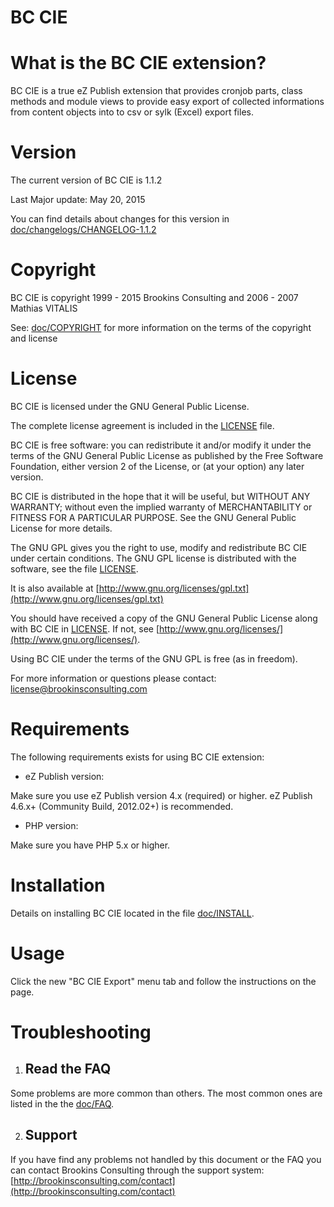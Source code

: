 BC CIE
======

What is the BC CIE extension?
================================

BC CIE is a true eZ Publish extension that provides cronjob parts, class methods and module views to provide easy export of collected informations from content objects into to csv or sylk (Excel) export files.


Version
=======================

The current version of BC CIE is 1.1.2

Last Major update: May 20, 2015

You can find details about changes for this version in [doc/changelogs/CHANGELOG-1.1.2](doc/changelogs/CHANGELOG-1.1.2)


Copyright
=========

BC CIE is copyright 1999 - 2015 Brookins Consulting and 2006 - 2007 Mathias VITALIS

See: [doc/COPYRIGHT](doc/COPYRIGHT) for more information on the terms of the copyright and license


License
=======

BC CIE is licensed under the GNU General Public License.

The complete license agreement is included in the [LICENSE](LICENSE) file.

BC CIE is free software: you can redistribute it and/or modify
it under the terms of the GNU General Public License as published by
the Free Software Foundation, either version 2 of the License, or
(at your option) any later version.

BC CIE is distributed in the hope that it will be useful,
but WITHOUT ANY WARRANTY; without even the implied warranty of
MERCHANTABILITY or FITNESS FOR A PARTICULAR PURPOSE.  See the
GNU General Public License for more details.

The GNU GPL gives you the right to use, modify and redistribute
BC CIE under certain conditions. The GNU GPL license
is distributed with the software, see the file [LICENSE](LICENSE).

It is also available at [http://www.gnu.org/licenses/gpl.txt](http://www.gnu.org/licenses/gpl.txt)

You should have received a copy of the GNU General Public License
along with BC CIE in [LICENSE](LICENSE). If not, see [http://www.gnu.org/licenses/](http://www.gnu.org/licenses/).

Using BC CIE under the terms of the GNU GPL is free (as in freedom).

For more information or questions please contact: license@brookinsconsulting.com


Requirements
============

The following requirements exists for using BC CIE extension:

* eZ Publish version:

Make sure you use eZ Publish version 4.x (required) or higher. eZ Publish 4.6.x+ (Community Build, 2012.02+) is recommended.

* PHP version:

Make sure you have PHP 5.x or higher.


Installation
============

Details on installing BC CIE located in the file [doc/INSTALL](doc/INSTALL).


Usage
=====

Click the new "BC CIE Export" menu tab and follow the instructions on the page.


Troubleshooting
===============

1. Read the FAQ
   ------------

Some problems are more common than others. The most common ones are listed in the the [doc/FAQ](doc/FAQ).


2. Support
   -------

If you have find any problems not handled by this document or the FAQ you can contact Brookins Consulting through the support system: [http://brookinsconsulting.com/contact](http://brookinsconsulting.com/contact)
